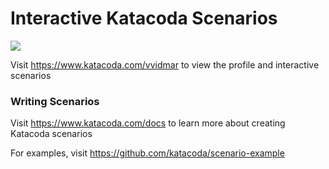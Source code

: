 # Interactive Katacoda Scenarios

[![](http://shields.katacoda.com/katacoda/vvidmar/count.svg)](https://www.katacoda.com/vvidmar "Get your profile on Katacoda.com")

Visit https://www.katacoda.com/vvidmar to view the profile and interactive scenarios

### Writing Scenarios
Visit https://www.katacoda.com/docs to learn more about creating Katacoda scenarios

For examples, visit https://github.com/katacoda/scenario-example
